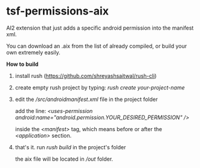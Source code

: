 # tsf-permissions-aix
AI2 extension that just adds a specific android permission into the manifest xml.

You can download an .aix from the list of already compiled, or build your own extremely easily.

**How to build**

1. install rush (https://github.com/shreyashsaitwal/rush-cli)

2. create empty rush project by typing: *rush create your-project-name*

3. edit the */src/androidmanifest.xml* file in the project folder

    add the line: *\<uses-permission android:name="android.permission.YOUR_DESIRED_PERMISSION" />*
    
    inside the *\<manifest>* tag, which means before or after the *\<application>* section.
    
4. that's it. run *rush build* in the project's folder
    
    the aix file will be located in */out* folder.
